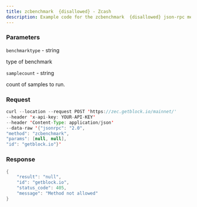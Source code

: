 ```yaml
---
title: zcbenchmark  {disallowed} - Zcash
description: Example code for the zcbenchmark  {disallowed} json-rpc method. Сomplete guide on how to use zcbenchmark  {disallowed} json-rpc in GetBlock.io Web3 documentation.
---
```


### Parameters


`benchmarktype` - string

type of benchmark

`samplecount` - string

count of samples to run.

### Request

``` java
curl --location --request POST 'https://zec.getblock.io/mainnet/' 
--header 'x-api-key: YOUR-API-KEY' 
--header 'Content-Type: application/json' 
--data-raw '{"jsonrpc": "2.0",
"method": "zcbenchmark",
"params": [null, null],
"id": "getblock.io"}'
```

###  Response

``` java
{
    "result": "null",
    "id": "getblock.io",
    "status_code": 405,
    "message": "Method not allowed"
}
```

